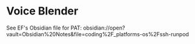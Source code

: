 # Voice Blender 

See EF's Obsidian file for PAT: obsidian://open?vault=Obsidian%20Notes&file=coding%2F_platforms-os%2Fssh-runpod

